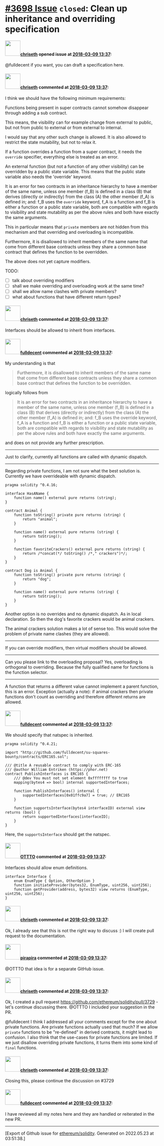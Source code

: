# [\#3698 Issue](https://github.com/ethereum/solidity/issues/3698) `closed`: Clean up inheritance and overriding specification

#### <img src="https://avatars.githubusercontent.com/u/9073706?v=4" width="50">[chriseth](https://github.com/chriseth) opened issue at [2018-03-09 13:37](https://github.com/ethereum/solidity/issues/3698):

@fulldecent if you want, you can draft a specification here.

#### <img src="https://avatars.githubusercontent.com/u/9073706?v=4" width="50">[chriseth](https://github.com/chriseth) commented at [2018-03-09 13:37](https://github.com/ethereum/solidity/issues/3698#issuecomment-372620726):

I think we should have the following minimum requirements:

Functions being present in super contracts cannot somehow disappear through adding a sub contract.

This means, the visibility can for example change from external to public, but not from public to external or from external to internal.

I would say that any other such change is allowed. It is also allowed to restrict the state mutability, but not to relax it.

If a function overrides a function from a super contract, it needs the `override` specifier, everything else is treated as an error.

An external function (but not a function of any other visibility) can be overridden by a public state variable. This means that the public state variable also needs the 'override' keyword.

It is an error for two contracts in an inheritance hierarchy to have a member of the same name, unless one member (f_B) is defined in a class (B) that derives (directly or indirectly) from the class (A) the other member (f_A) is defined in; and: f_B uses the `override` keyword, f_A is a function and f_B is either a function or a public state variable, both are compatible with regards to visibility and state mutability as per the above rules and both have exactly the same arguments. 

This in particular means that `private` members are not hidden from this mechanism and that overriding and overloading is incompatible.

Furthermore, it is disallowed to inherit members of the same name that come from different base contracts unless they share a common base contract that defines the function to be overridden.

The above does not yet capture modifiers.

TODO:

 - [ ] talk about overriding modifiers
 - [ ] shall we make overriding and overloading work at the same time?
 - [ ] shall we allow name clashes with private members?
 - [ ] what about functions that have different return types?

#### <img src="https://avatars.githubusercontent.com/u/9073706?v=4" width="50">[chriseth](https://github.com/chriseth) commented at [2018-03-09 13:37](https://github.com/ethereum/solidity/issues/3698#issuecomment-372622072):

Interfaces should be allowed to inherit from interfaces.

#### <img src="https://avatars.githubusercontent.com/u/382183?u=cc7b2e76c56456ff05e23fa5ca044e4a461b2eb1&v=4" width="50">[fulldecent](https://github.com/fulldecent) commented at [2018-03-09 13:37](https://github.com/ethereum/solidity/issues/3698#issuecomment-372794028):

My understanding is that

> Furthermore, it is disallowed to inherit members of the same name that come from different base contracts unless they share a common base contract that defines the function to be overridden.

logically follows from

> It is an error for two contracts in an inheritance hierarchy to have a member of the same name, unless one member (f_B) is defined in a class (B) that derives (directly or indirectly) from the class (A) the other member (f_A) is defined in; and: f_B uses the override keyword, f_A is a function and f_B is either a function or a public state variable, both are compatible with regards to visibility and state mutability as per the above rules and both have exactly the same arguments.

and does on not provide any further prescription.

---

Just to clarify, currently all functions are called with dynamic dispatch. 

---

Regarding private functions, I am not sure what the best solution is. Currently we have overrideable with dynamic dispatch.

```solidity
pragma solidity ^0.4.16;

interface HasAName {
    function name() external pure returns (string);
}

contract Animal {
    function toString() private pure returns (string) {
        return "animal";
    }
    
    function name() external pure returns (string) {
        return toString();
    }
    
    function favoriteCrackers() external pure returns (string) {
        return /*concat(*/ toString() /*," crackers")*/;
    }
}

contract Dog is Animal {
    function toString() private pure returns (string) {
        return "dog";
    }
    
    function name() external pure returns (string) {
        return toString();
    }
}
```

Another option is no overrides and no dynamic dispatch. As in local declaration. So then the dog's favorite crackers would be animal crackers.

The animal crackers solution makes a lot of sense too. This would solve the problem of private name clashes (they are allowed).

---

If you can override modifiers, then virtual modifiers should be allowed.

---

Can you please link to the overloading proposal? Yes, overloading is orthogonal to overriding. Because the fully qualified name for functions is the function selector.

---

A function that returns a different value cannot implement a parent function, this is an error. Exception (actually a note): if animal crackers then private functions don't count as overriding and therefore different returns are allowed.

#### <img src="https://avatars.githubusercontent.com/u/382183?u=cc7b2e76c56456ff05e23fa5ca044e4a461b2eb1&v=4" width="50">[fulldecent](https://github.com/fulldecent) commented at [2018-03-09 13:37](https://github.com/ethereum/solidity/issues/3698#issuecomment-372867979):

We should specify that natspec is inherited.

```
pragma solidity ^0.4.21;

import "http://github.com/fulldecent/su-squares-bounty/contracts/ERC165.sol";

/// @title A reusable contract to comply with ERC-165
/// @author William Entriken (https://phor.net)
contract PublishInterfaces is ERC165 {
    /// @dev You must not set element 0xffffffff to true
    mapping(bytes4 => bool) internal supportedInterfaces;

    function PublishInterfaces() internal {
        supportedInterfaces[0x01ffc9a7] = true; // ERC165
    }

    function supportsInterface(bytes4 interfaceID) external view returns (bool) {
        return supportedInterfaces[interfaceID];
    }
}
```

Here, the `supportsInterface` should get the natspec.

#### <img src="https://avatars.githubusercontent.com/u/9601008?u=9efd0adfccd16b218a02dcfacc5d23e23529c642&v=4" width="50">[OTTTO](https://github.com/OTTTO) commented at [2018-03-09 13:37](https://github.com/ethereum/solidity/issues/3698#issuecomment-372903897):

Interfaces should allow enum definitions.
```
interface Interface {
    enum EnumType { Option, OtherOption } 
    function initiateProvider(bytes32, EnumType, uint256, uint256);
    function getProvider(address, bytes32) view returns (EnumType, uint256, uint256);
}
```

#### <img src="https://avatars.githubusercontent.com/u/9073706?v=4" width="50">[chriseth](https://github.com/chriseth) commented at [2018-03-09 13:37](https://github.com/ethereum/solidity/issues/3698#issuecomment-372942901):

Ok, I already see that this is not the right way to discuss :)
I will create  pull request to the documentation.

#### <img src="https://avatars.githubusercontent.com/u/44281?u=19789513178700ad73a6cf535a40fbbfdc1ad615&v=4" width="50">[pirapira](https://github.com/pirapira) commented at [2018-03-09 13:37](https://github.com/ethereum/solidity/issues/3698#issuecomment-372944703):

@OTTTO that idea is for a separate GitHub issue.

#### <img src="https://avatars.githubusercontent.com/u/9073706?v=4" width="50">[chriseth](https://github.com/chriseth) commented at [2018-03-09 13:37](https://github.com/ethereum/solidity/issues/3698#issuecomment-372954310):

Ok, I created a pull request https://github.com/ethereum/solidity/pull/3729 - let's continue discussing there. @OTTTO I included your suggestion in the PR.

@fulldecent I think I addressed all your comments except for the one about private functions. Are private functions actually used that much? If we allow ``private`` functions to be "re-defined" in derived contracts, it might lead to confusion. I also think that the use-cases for private functions are limited. If we just disallow overriding private functions, it turns them into some kind of ``final`` functions.

#### <img src="https://avatars.githubusercontent.com/u/9073706?v=4" width="50">[chriseth](https://github.com/chriseth) commented at [2018-03-09 13:37](https://github.com/ethereum/solidity/issues/3698#issuecomment-372955367):

Closing this, please continue the discussion on #3729

#### <img src="https://avatars.githubusercontent.com/u/382183?u=cc7b2e76c56456ff05e23fa5ca044e4a461b2eb1&v=4" width="50">[fulldecent](https://github.com/fulldecent) commented at [2018-03-09 13:37](https://github.com/ethereum/solidity/issues/3698#issuecomment-373063804):

I have reviewed all my notes here and they are handled or reiterated in the new PR.


-------------------------------------------------------------------------------



[Export of Github issue for [ethereum/solidity](https://github.com/ethereum/solidity). Generated on 2022.05.23 at 03:51:38.]
